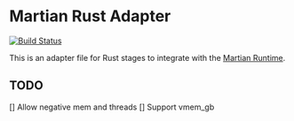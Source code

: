 # Martian Rust Adapter

[![Build Status](https://travis-ci.org/martian-lang/martian-rust.svg?branch=master)](https://travis-ci.org/martian-lang/martian-rust)

This is an adapter file for Rust stages to integrate with the
[Martian Runtime](https://github.com/martian-lang/martian).


## TODO

[] Allow negative mem and threads
[] Support vmem_gb
